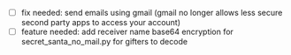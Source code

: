 - [ ] fix needed: send emails using gmail (gmail no longer allows less secure second party apps to access your account)
- [ ] feature needed: add receiver name base64 encryption for secret_santa_no_mail.py for gifters to decode